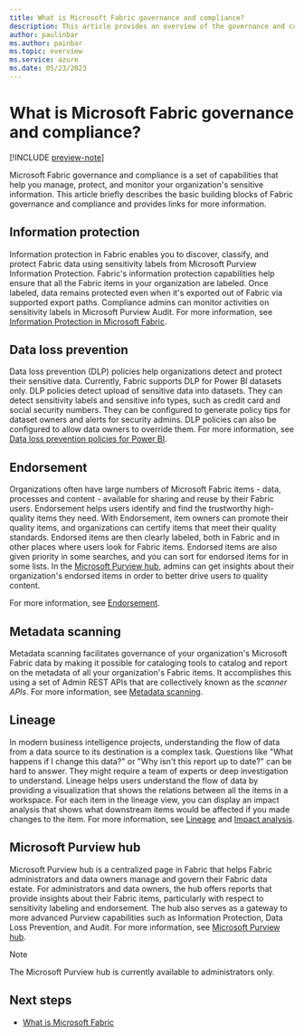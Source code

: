 ```yaml
---
title: What is Microsoft Fabric governance and compliance?
description: This article provides an overview of the governance and compliance in Microsoft Fabric.
author: paulinbar
ms.author: painbar
ms.topic: overview
ms.service: azure
ms.date: 05/23/2023
---
```


# What is Microsoft Fabric governance and compliance?

[!INCLUDE [preview-note](../includes/preview-note.md)]

Microsoft Fabric governance and compliance is a set of capabilities that help you manage, protect, and monitor your organization's sensitive information. This article briefly describes the basic building blocks of Fabric governance and compliance and provides links for more information.

## Information protection

Information protection in Fabric enables you to discover, classify, and protect Fabric data using sensitivity labels from Microsoft Purview Information Protection. Fabric's information protection capabilities help ensure that all the Fabric items in your organization are labeled. Once labeled, data remains protected even when it's exported out of Fabric via supported export paths. Compliance admins can monitor activities on sensitivity labels in Microsoft Purview Audit. For more information, see [Information Protection in Microsoft Fabric](./information-protection.md).

## Data loss prevention

Data loss prevention (DLP) policies help organizations detect and protect their sensitive data. Currently, Fabric supports DLP for Power BI datasets only. DLP policies detect upload of sensitive data into datasets. They can detect sensitivity labels and sensitive info types, such as credit card and social security numbers. They can be configured to generate policy tips for dataset owners and alerts for security admins. DLP policies can also be configured to allow data owners to override them. For more information, see [Data loss prevention policies for Power BI](/power-bi/enterprise/service-security-dlp-policies-for-power-bi-overview).

## Endorsement

Organizations often have large numbers of Microsoft Fabric items - data, processes and content -  available for sharing and reuse by their Fabric users. Endorsement helps users identify and find the trustworthy high-quality items they need. With Endorsement, item owners can promote their quality items, and organizations can certify items that meet their quality standards. Endorsed items are then clearly labeled, both in Fabric and in other places where users look for Fabric items. Endorsed items are also given priority in some searches, and you can sort for endorsed items for in some lists. In the [Microsoft Purview hub](./use-microsoft-purview-hub.md), admins can get insights about their organization's endorsed items in order to better drive users to quality content.

For more information, see [Endorsement](./endorsement-overview.md).

## Metadata scanning

Metadata scanning facilitates governance of your organization's Microsoft Fabric data by making it possible for cataloging tools to catalog and report on the metadata of all your organization's Fabric items. It accomplishes this using a set of Admin REST APIs that are collectively known as the *scanner APIs*. For more information, see [Metadata scanning](./metadata-scanning-overview.md).

## Lineage

In modern business intelligence projects, understanding the flow of data from a data source to its destination is a complex task. Questions like "What happens if I change this data?" or "Why isn't this report up to date?" can be hard to answer. They might require a team of experts or deep investigation to understand. Lineage helps users understand the flow of data by providing a visualization that shows the relations between all the items in a workspace. For each item in the lineage view, you can display an impact analysis that shows what downstream items would be affected if you made changes to the item. For more information, see [Lineage](./lineage.md) and [Impact analysis](./impact-analysis.md).

## Microsoft Purview hub

Microsoft Purview hub is a centralized page in Fabric that helps Fabric administrators and data owners manage and govern their Fabric data estate. For administrators and data owners, the hub offers reports that provide insights about their Fabric items, particularly with respect to sensitivity labeling and endorsement. The hub also serves as a gateway to more advanced Purview capabilities such as Information Protection, Data Loss Prevention, and Audit. For more information, see [Microsoft Purview hub](./use-microsoft-purview-hub.md).

>[!NOTE]
>The Microsoft Purview hub is currently available to administrators only.

## Next steps

* [What is Microsoft Fabric](../get-started/microsoft-fabric-overview.md)
